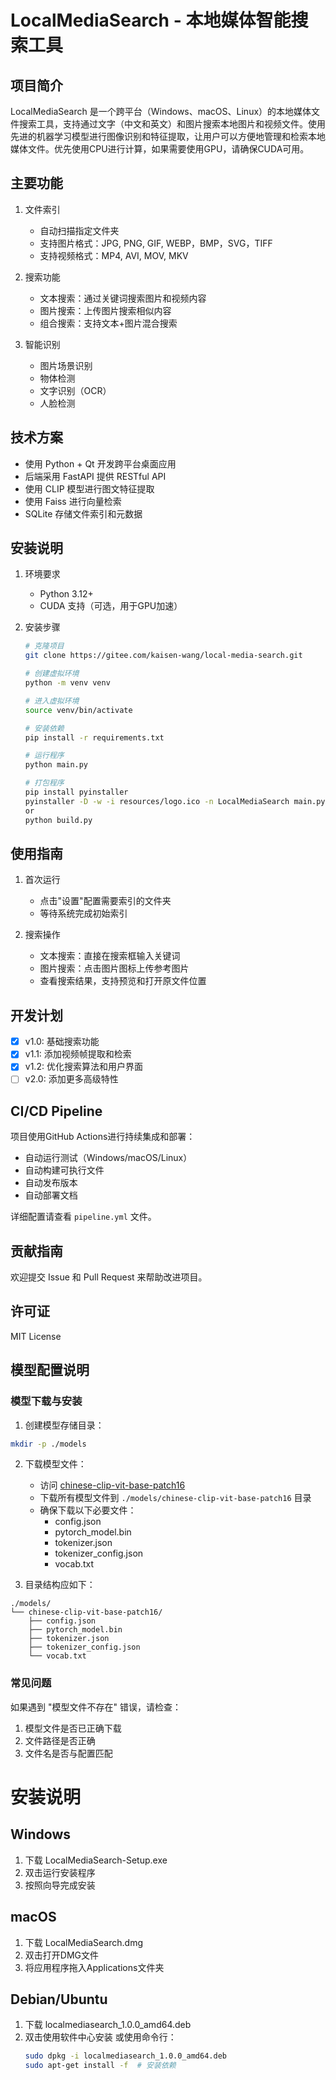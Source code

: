 # LocalMediaSearch - 本地媒体智能搜索工具

## 项目简介
LocalMediaSearch 是一个跨平台（Windows、macOS、Linux）的本地媒体文件搜索工具，支持通过文字（中文和英文）和图片搜索本地图片和视频文件。使用先进的机器学习模型进行图像识别和特征提取，让用户可以方便地管理和检索本地媒体文件。优先使用CPU进行计算，如果需要使用GPU，请确保CUDA可用。

## 主要功能
1. 文件索引
   - 自动扫描指定文件夹
   - 支持图片格式：JPG, PNG, GIF, WEBP，BMP，SVG，TIFF
   - 支持视频格式：MP4, AVI, MOV, MKV
   
2. 搜索功能
   - 文本搜索：通过关键词搜索图片和视频内容
   - 图片搜索：上传图片搜索相似内容
   - 组合搜索：支持文本+图片混合搜索
   
3. 智能识别
   - 图片场景识别
   - 物体检测
   - 文字识别（OCR）
   - 人脸检测

## 技术方案
- 使用 Python + Qt 开发跨平台桌面应用
- 后端采用 FastAPI 提供 RESTful API
- 使用 CLIP 模型进行图文特征提取
- 使用 Faiss 进行向量检索
- SQLite 存储文件索引和元数据

## 安装说明
1. 环境要求
   - Python 3.12+
   - CUDA 支持（可选，用于GPU加速）

2. 安装步骤
   ```bash
   # 克隆项目
   git clone https://gitee.com/kaisen-wang/local-media-search.git
   
   # 创建虚拟环境
   python -m venv venv
   
   # 进入虚拟环境
   source venv/bin/activate
   
   # 安装依赖
   pip install -r requirements.txt
   
   # 运行程序
   python main.py

   # 打包程序
   pip install pyinstaller
   pyinstaller -D -w -i resources/logo.ico -n LocalMediaSearch main.py
   or
   python build.py
   ```

## 使用指南
1. 首次运行
   - 点击"设置"配置需要索引的文件夹
   - 等待系统完成初始索引
   
2. 搜索操作
   - 文本搜索：直接在搜索框输入关键词
   - 图片搜索：点击图片图标上传参考图片
   - 查看搜索结果，支持预览和打开原文件位置

## 开发计划
- [X] v1.0: 基础搜索功能
- [X] v1.1: 添加视频帧提取和检索
- [X] v1.2: 优化搜索算法和用户界面
- [ ] v2.0: 添加更多高级特性

## CI/CD Pipeline
项目使用GitHub Actions进行持续集成和部署：
- 自动运行测试（Windows/macOS/Linux）
- 自动构建可执行文件
- 自动发布版本
- 自动部署文档

详细配置请查看 `pipeline.yml` 文件。

## 贡献指南
欢迎提交 Issue 和 Pull Request 来帮助改进项目。

## 许可证
MIT License 

## 模型配置说明

### 模型下载与安装
1. 创建模型存储目录：
```bash
mkdir -p ./models
```

2. 下载模型文件：
   - 访问 [chinese-clip-vit-base-patch16](https://huggingface.co/OFA-Sys/chinese-clip-vit-base-patch16)
   - 下载所有模型文件到 `./models/chinese-clip-vit-base-patch16` 目录
   - 确保下载以下必要文件：
     - config.json
     - pytorch_model.bin
     - tokenizer.json
     - tokenizer_config.json
     - vocab.txt

3. 目录结构应如下：
```
./models/
└── chinese-clip-vit-base-patch16/
    ├── config.json
    ├── pytorch_model.bin
    ├── tokenizer.json
    ├── tokenizer_config.json
    └── vocab.txt
```

### 常见问题
如果遇到 "模型文件不存在" 错误，请检查：
1. 模型文件是否已正确下载
2. 文件路径是否正确
3. 文件名是否与配置匹配


# 安装说明

## Windows
1. 下载 LocalMediaSearch-Setup.exe
2. 双击运行安装程序
3. 按照向导完成安装

## macOS
1. 下载 LocalMediaSearch.dmg
2. 双击打开DMG文件
3. 将应用程序拖入Applications文件夹

## Debian/Ubuntu
1. 下载 localmediasearch_1.0.0_amd64.deb
2. 双击使用软件中心安装
   或使用命令行：
   ```bash
   sudo dpkg -i localmediasearch_1.0.0_amd64.deb
   sudo apt-get install -f  # 安装依赖
   ```
